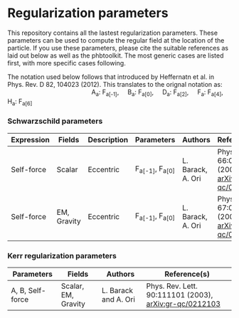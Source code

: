# Regularization parameters

This repository contains all the lastest regularization parameters. These parameters can be used to compute the regular field at the location of the particle. If you use these parameters, please cite the suitable references as laid out below as well as the phbtoolkit. The most generic cases are listed first, with more specific cases following.

The notation used below follows that introduced by Heffernatn et al. in Phys. Rev. D 82, 104023 (2012). This translates to the orignal notation as: <br/>
                                                A<sub>a</sub>: F<sub>a[-1]</sub>,    
                                                B<sub>a</sub>: F<sub>a[0]</sub>,    
                                                D<sub>a</sub>: F<sub>a[2]</sub>,    
                                                F<sub>a</sub>: F<sub>a[4]</sub>,    
                                                H<sub>a</sub>: F<sub>a[6]</sub>



### Schwarzschild parameters

| Expression | Fields			  | Description			  | Parameters		|Authors										| Reference(s)																					|
|-------------------|-------------------|-------------------|---------------------|---------------------------------------------|-----------------------------------------------------------------------------------------------|
| Self-force| Scalar			  | Eccentric| F<sub>a[-1]</sub>, F<sub>a[0]</sub> | L. Barack, A. Ori						| Phys. Rev. D 66:084022 (2002), [arXiv:gr-qc/0204093](https://arxiv.org/abs/gr-qc/0204093)		|
|Self-force | EM, Gravity		  	| Eccentric| F<sub>a[-1]</sub>, F<sub>a[0]</sub> | L. Barack, A. Ori						| Phys. Rev. D 67:024029 (2003), [arXiv:gr-qc/0209072](https://arxiv.org/abs/gr-qc/0209072)     |


### Kerr regularization parameters

| Parameters		| Fields			  |Authors										| Reference(s)																					   |
|-------------------|---------------------|---------------------------------------------|--------------------------------------------------------------------------------------------------|
| A, B, Self-force	| Scalar, EM, Gravity | L. Barack and A. Ori						| Phys. Rev. Lett. 90:111101 (2003), [arXiv:gr-qc/0212103](https://arxiv.org/abs/gr-qc/0212103)    |
